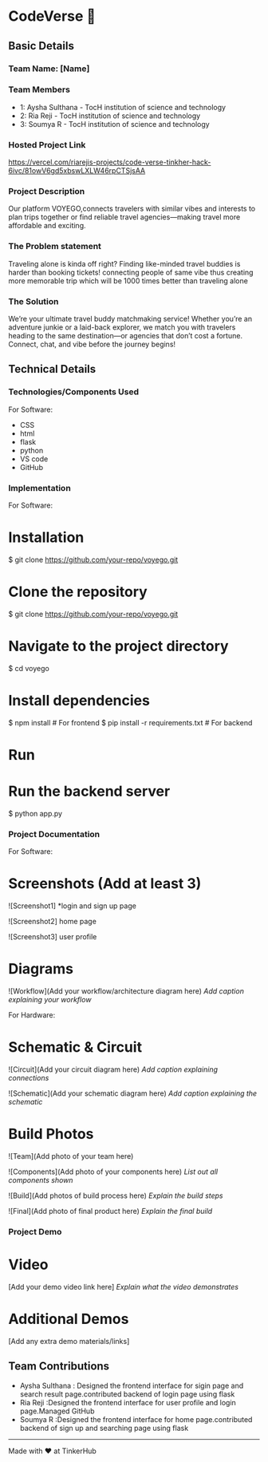 # CodeVerse 🎯


## Basic Details
### Team Name: [Name]


### Team Members
-  1: Aysha Sulthana - TocH institution of science and technology
-  2: Ria Reji - TocH institution of science and technology
-  3: Soumya R - TocH institution of science and technology

### Hosted Project Link
https://vercel.com/riarejis-projects/code-verse-tinkher-hack-6ivc/81owV6gd5xbswLXLW46rpCTSjsAA

### Project Description
Our platform VOYEGO,connects travelers with similar vibes and interests to plan trips together or find reliable travel agencies—making travel more affordable and exciting.

### The Problem statement
Traveling alone is kinda off right? Finding like-minded travel buddies is harder than booking tickets!
connecting people of same vibe thus creating more memorable trip which will be 1000 times better than traveling alone

### The Solution
We’re your ultimate travel buddy matchmaking service! Whether you’re an adventure junkie or a laid-back explorer, we match you with travelers heading to the same destination—or agencies that don’t cost a fortune. Connect, chat, and vibe before the journey begins!

## Technical Details
### Technologies/Components Used
For Software:
- CSS
-  html
- flask
- python
- VS code
- GitHub
### Implementation
For Software:
# Installation
$ git clone https://github.com/your-repo/voyego.git
# Clone the repository
$ git clone https://github.com/your-repo/voyego.git

# Navigate to the project directory
$ cd voyego

# Install dependencies
$ npm install  # For frontend
$ pip install -r requirements.txt  # For backend
# Run
# Run the backend server
$ python app.py

### Project Documentation
For Software:

# Screenshots (Add at least 3)
![Screenshot1]
*login and sign up page

![Screenshot2]
home page

![Screenshot3]
user profile

# Diagrams
![Workflow](Add your workflow/architecture diagram here)
*Add caption explaining your workflow*

For Hardware:

# Schematic & Circuit
![Circuit](Add your circuit diagram here)
*Add caption explaining connections*

![Schematic](Add your schematic diagram here)
*Add caption explaining the schematic*

# Build Photos
![Team](Add photo of your team here)


![Components](Add photo of your components here)
*List out all components shown*

![Build](Add photos of build process here)
*Explain the build steps*

![Final](Add photo of final product here)
*Explain the final build*

### Project Demo
# Video
[Add your demo video link here]
*Explain what the video demonstrates*

# Additional Demos
[Add any extra demo materials/links]

## Team Contributions
- Aysha Sulthana : Designed the frontend interface for sigin page and search result page.contributed backend of login page using flask
- Ria Reji       :Designed the frontend interface for user profile and login page.Managed GitHub
- Soumya R       :Designed the frontend interface for home page.contributed backend of sign up and searching page using flask

---
Made with ❤️ at TinkerHub
